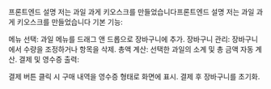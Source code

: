 프론트엔드 설명 저는 과일 과게 키오스크를 만들었습니다프론트엔드 설명 저는 과일 과게 키오스크를 만들었습니다
기본 기능:

메뉴 선택: 과일 메뉴를 드래그 앤 드롭으로 장바구니에 추가.
장바구니 관리: 장바구니에서 수량을 조정하거나 항목을 삭제.
총액 계산: 선택한 과일의 소계 및 총 금액 자동 계산.
결제 및 영수증 출력:

결제 버튼 클릭 시 구매 내역을 영수증 형태로 화면에 표시.
결제 후 장바구니를 초기화.
